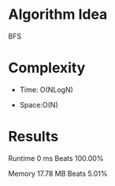 # Algorithm Idea

BFS

# Complexity

- Time: O(NLogN)

- Space:O(N)

# Results

Runtime
0
ms
Beats
100.00%

Memory
17.78
MB
Beats
5.01%